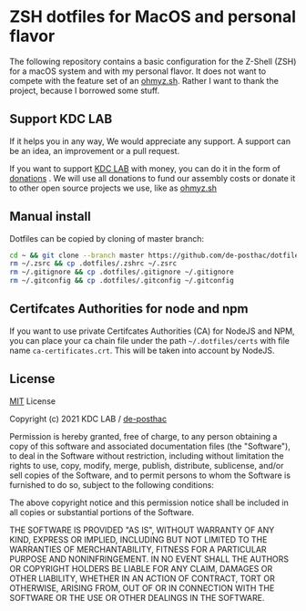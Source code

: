# ZSH dotfiles for MacOS and personal flavor

The following repository contains a basic configuration for the Z-Shell (ZSH) for a macOS system and with my personal flavor. It does not want to compete with the feature set of an [ohmyz.sh](https://ohmyz.sh/). Rather I want to thank the project, because I borrowed some stuff.

## Support KDC LAB

If it helps you in any way, We would appreciate any support. A support can be an idea, an improvement or a pull request.

If you want to support [KDC LAB](https://github.com/kdc-lab/) with money, you can do it in the form of [donations](https://paypal.me/kdclab) . We will use all donations to fund our assembly costs or donate it to other open source projects we use, like as [ohmyz.sh](https://ohmyz.sh/)

## Manual install

Dotfiles can be copied by cloning of master branch:

```zsh
cd ~ && git clone --branch master https://github.com/de-posthac/dotfiles.git .dotfiles
rm ~/.zsrc && cp .dotfiles/.zshrc ~/.zsrc
rm ~/.gitignore && cp .dotfiles/.gitignore ~/.gitignore
rm ~/.gitconfig && cp .dotfiles/.gitconfig ~/.gitconfig
```

## Certifcates Authorities for node and npm

If you want to use private Certifcates Authorities (CA) for NodeJS and NPM, you can place your ca chain file under the path `~/.dotfiles/certs` with file name `ca-certificates.crt`. This will be taken into account by NodeJS.

## License

[MIT](http://opensource.org/licenses/MIT) License

Copyright (c) 2021 KDC LAB / [de-posthac](https://github.com/de-posthac)

Permission is hereby granted, free of charge, to any person obtaining a copy
of this software and associated documentation files (the "Software"), to deal
in the Software without restriction, including without limitation the rights
to use, copy, modify, merge, publish, distribute, sublicense, and/or sell
copies of the Software, and to permit persons to whom the Software is
furnished to do so, subject to the following conditions:

The above copyright notice and this permission notice shall be included in all
copies or substantial portions of the Software.

THE SOFTWARE IS PROVIDED "AS IS", WITHOUT WARRANTY OF ANY KIND, EXPRESS OR
IMPLIED, INCLUDING BUT NOT LIMITED TO THE WARRANTIES OF MERCHANTABILITY,
FITNESS FOR A PARTICULAR PURPOSE AND NONINFRINGEMENT. IN NO EVENT SHALL THE
AUTHORS OR COPYRIGHT HOLDERS BE LIABLE FOR ANY CLAIM, DAMAGES OR OTHER
LIABILITY, WHETHER IN AN ACTION OF CONTRACT, TORT OR OTHERWISE, ARISING FROM,
OUT OF OR IN CONNECTION WITH THE SOFTWARE OR THE USE OR OTHER DEALINGS IN THE
SOFTWARE.
